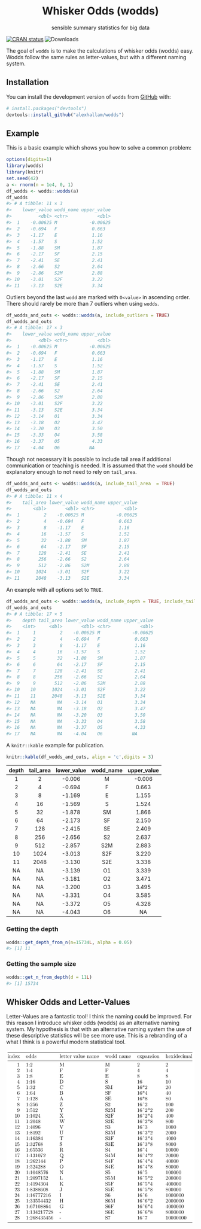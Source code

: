 

<!-- README.md is generated from README.Rmd. Please edit that file -->
<h1 align="center">
Whisker Odds (wodds)
</h1>
<p align="center">
sensible summary statistics for big data
</p>
<!-- badges: start -->

[![CRAN
status](https://www.r-pkg.org/badges/version/wodds)](https://cran.r-project.org/package=wodds)
![Downloads](https://cranlogs.r-pkg.org/badges/wodds)

<!-- badges: end -->

The goal of `wodds` is to make the calculations of whisker odds (wodds)
easy. Wodds follow the same rules as letter-values, but with a different
naming system.

## Installation

You can install the development version of `wodds` from
[GitHub](https://github.com) with:

``` r
# install.packages("devtools")
devtools::install_github("alexhallam/wodds")
```

## Example

This is a basic example which shows you how to solve a common problem:

``` r
options(digits=1)
library(wodds)
library(knitr)
set.seed(42)
a <- rnorm(n = 1e4, 0, 1)
df_wodds <- wodds::wodds(a)
df_wodds
#> # A tibble: 11 × 3
#>    lower_value wodd_name upper_value
#>          <dbl> <chr>           <dbl>
#>  1    -0.00625 M            -0.00625
#>  2    -0.694   F             0.663  
#>  3    -1.17    E             1.16   
#>  4    -1.57    S             1.52   
#>  5    -1.88    SM            1.87   
#>  6    -2.17    SF            2.15   
#>  7    -2.41    SE            2.41   
#>  8    -2.66    S2            2.64   
#>  9    -2.86    S2M           2.88   
#> 10    -3.01    S2F           3.22   
#> 11    -3.13    S2E           3.34
```

Outliers beyond the last `wodd` are marked with `O<value>` in ascending
order. There should rarely be more than 7 outliers when using `wodds`.

``` r
df_wodds_and_outs <- wodds::wodds(a, include_outliers = TRUE)
df_wodds_and_outs
#> # A tibble: 17 × 3
#>    lower_value wodd_name upper_value
#>          <dbl> <chr>           <dbl>
#>  1    -0.00625 M            -0.00625
#>  2    -0.694   F             0.663  
#>  3    -1.17    E             1.16   
#>  4    -1.57    S             1.52   
#>  5    -1.88    SM            1.87   
#>  6    -2.17    SF            2.15   
#>  7    -2.41    SE            2.41   
#>  8    -2.66    S2            2.64   
#>  9    -2.86    S2M           2.88   
#> 10    -3.01    S2F           3.22   
#> 11    -3.13    S2E           3.34   
#> 12    -3.14    O1            3.34   
#> 13    -3.18    O2            3.47   
#> 14    -3.20    O3            3.50   
#> 15    -3.33    O4            3.58   
#> 16    -3.37    O5            4.33   
#> 17    -4.04    O6           NA
```

Though not necessary it is possible to include tail area if additional
communication or teaching is needed. It is assumed that the `wodd`
should be explanatory enough to not need to rely on `tail_area`.

``` r
df_wodds_and_outs <- wodds::wodds(a, include_tail_area  = TRUE)
df_wodds_and_outs
#> # A tibble: 11 × 4
#>    tail_area lower_value wodd_name upper_value
#>        <dbl>       <dbl> <chr>           <dbl>
#>  1         2    -0.00625 M            -0.00625
#>  2         4    -0.694   F             0.663  
#>  3         8    -1.17    E             1.16   
#>  4        16    -1.57    S             1.52   
#>  5        32    -1.88    SM            1.87   
#>  6        64    -2.17    SF            2.15   
#>  7       128    -2.41    SE            2.41   
#>  8       256    -2.66    S2            2.64   
#>  9       512    -2.86    S2M           2.88   
#> 10      1024    -3.01    S2F           3.22   
#> 11      2048    -3.13    S2E           3.34
```

An example with all options set to `TRUE`.

``` r
df_wodds_and_outs <- wodds::wodds(a, include_depth = TRUE, include_tail_area = TRUE, include_outliers = TRUE)
df_wodds_and_outs
#> # A tibble: 17 × 5
#>    depth tail_area lower_value wodd_name upper_value
#>    <int>     <dbl>       <dbl> <chr>           <dbl>
#>  1     1         2    -0.00625 M            -0.00625
#>  2     2         4    -0.694   F             0.663  
#>  3     3         8    -1.17    E             1.16   
#>  4     4        16    -1.57    S             1.52   
#>  5     5        32    -1.88    SM            1.87   
#>  6     6        64    -2.17    SF            2.15   
#>  7     7       128    -2.41    SE            2.41   
#>  8     8       256    -2.66    S2            2.64   
#>  9     9       512    -2.86    S2M           2.88   
#> 10    10      1024    -3.01    S2F           3.22   
#> 11    11      2048    -3.13    S2E           3.34   
#> 12    NA        NA    -3.14    O1            3.34   
#> 13    NA        NA    -3.18    O2            3.47   
#> 14    NA        NA    -3.20    O3            3.50   
#> 15    NA        NA    -3.33    O4            3.58   
#> 16    NA        NA    -3.37    O5            4.33   
#> 17    NA        NA    -4.04    O6           NA
```

A `knitr::kable` example for publication.

``` r
knitr::kable(df_wodds_and_outs, align = 'c',digits = 3)
```

| depth | tail\_area | lower\_value | wodd\_name | upper\_value |
|:-----:|:----------:|:------------:|:----------:|:------------:|
|   1   |     2      |    -0.006    |     M      |    -0.006    |
|   2   |     4      |    -0.694    |     F      |    0.663     |
|   3   |     8      |    -1.169    |     E      |    1.155     |
|   4   |     16     |    -1.569    |     S      |    1.524     |
|   5   |     32     |    -1.878    |     SM     |    1.866     |
|   6   |     64     |    -2.173    |     SF     |    2.150     |
|   7   |    128     |    -2.415    |     SE     |    2.409     |
|   8   |    256     |    -2.656    |     S2     |    2.637     |
|   9   |    512     |    -2.857    |    S2M     |    2.883     |
|  10   |    1024    |    -3.013    |    S2F     |    3.220     |
|  11   |    2048    |    -3.130    |    S2E     |    3.338     |
|  NA   |     NA     |    -3.139    |     O1     |    3.339     |
|  NA   |     NA     |    -3.181    |     O2     |    3.471     |
|  NA   |     NA     |    -3.200    |     O3     |    3.495     |
|  NA   |     NA     |    -3.331    |     O4     |    3.585     |
|  NA   |     NA     |    -3.372    |     O5     |    4.328     |
|  NA   |     NA     |    -4.043    |     O6     |      NA      |

### Getting the depth

``` r
wodds::get_depth_from_n(n=15734L, alpha = 0.05)
#> [1] 11
```

### Getting the sample size

``` r
wodds::get_n_from_depth(d = 11L)
#> [1] 15734
```

## Whisker Odds and Letter-Values

Letter-Values are a fantastic tool! I think the naming could be
improved. For this reason I introduce whisker odds (wodds) as an
alternative naming system. My hypothesis is that with an alternative
naming system the use of these descriptive statistics will be see more
use. This is a rebranding of a what I think is a powerful modern
statistical tool.

![](man/figures/table.png)
